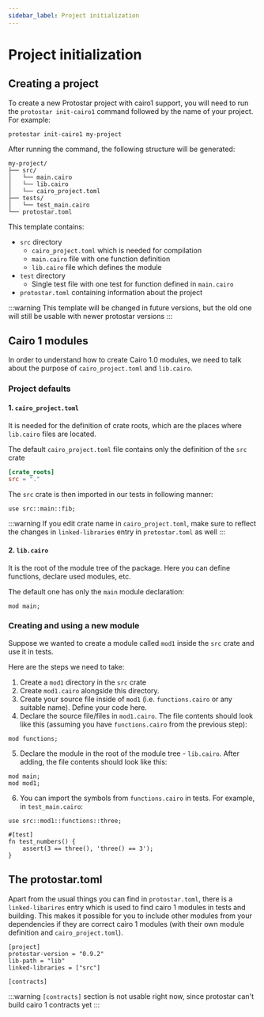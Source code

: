```yaml
---
sidebar_label: Project initialization
---
```


# Project initialization

## Creating a project
To create a new Protostar project with cairo1 support, you will need to run the `protostar init-cairo1` command followed by the name of your project. For example:

```shell
protostar init-cairo1 my-project
```

After running the command, the following structure will be generated:

```
my-project/
├── src/
│   └── main.cairo
│   └── lib.cairo
│   └── cairo_project.toml
├── tests/
│   └── test_main.cairo
└── protostar.toml
```

This template contains:

- `src` directory
    - `cairo_project.toml` which is needed for compilation 
    - `main.cairo` file with one function definition
    - `lib.cairo` file which defines the module
- `test` directory
    - Single test file with one test for function defined in `main.cairo`
- `protostar.toml` containing information about the project

:::warning
This template will be changed in future versions, but the old one will still be usable with newer protostar versions
:::

## Cairo 1 modules

In order to understand how to create Cairo 1.0 modules, we need to talk about the purpose of `cairo_project.toml` and `lib.cairo`.
### Project defaults
#### 1. `cairo_project.toml`
It is needed for the definition of crate roots, which are the places where `lib.cairo` files are located.

The default `cairo_project.toml` file contains only the definition of the `src` crate 
```toml
[crate_roots]
src = "."
```

The `src` crate is then imported in our tests in following manner:
```
use src::main::fib;
```

:::warning
If you edit crate name in `cairo_project.toml`, make sure to reflect the changes in `linked-libraries` entry in `protostar.toml` as well
:::

#### 2. `lib.cairo`
It is the root of the module tree of the package. Here you can define functions, declare used modules, etc.

The default one has only the `main` module declaration:
```
mod main;
```
### Creating and using a new module

Suppose we wanted to create a module called `mod1` inside the `src` crate and use it in tests.

Here are the steps we need to take:

1. Create a `mod1` directory in the `src` crate
2. Create `mod1.cairo` alongside this directory. 
3. Create your source file inside of `mod1` (i.e. `functions.cairo` or any suitable name). Define your code here.
4. Declare the source file/files in `mod1.cairo`. The file contents should look like this (assuming you have `functions.cairo` from the previous step):
```
mod functions;
```
5. Declare the module in the root of the module tree - `lib.cairo`. After adding, the file contents should look like this:
```
mod main;
mod mod1;
```
6. You can import the symbols from `functions.cairo` in tests. For example, in `test_main.cairo`:
```
use src::mod1::functions::three;

#[test]
fn test_numbers() {
    assert(3 == three(), 'three() == 3');
}
```

## The protostar.toml
Apart from the usual things you can find in `protostar.toml`, there is a `linked-libarires` entry which is used to find cairo 1 modules in tests and building.
This makes it possible for you to include other modules from your dependencies if they are correct cairo 1 modules (with their own module definition and `cairo_project.toml`).

```
[project]
protostar-version = "0.9.2"
lib-path = "lib"
linked-libraries = ["src"]

[contracts]
```

:::warning
`[contracts]` section is not usable right now, since protostar can't build cairo 1 contracts yet 
:::